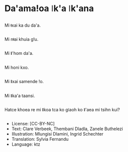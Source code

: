 # Da'amaǃoa ǀk'a ǀk'ana

##
Mi ǂxai ka du da'a.

##
Mi nǂai khuia gǃu.

##
Mi ǁ'hom da'a.

##
Mi honi kxo.

##
Mi ǁxai samende ǃo.

##
Mi ǁka'a taansi.

##
Hatce khoea re mi ǁkoa tca ko gǀaoh ko ǁ'aea mi tsihn kui?

##
* License: [CC-BY-NC]
* Text: Clare Verbeek, Thembani Dladla, Zanele Buthelezi
* Illustration: Mlungisi Dlamini, Ingrid Schechter
* Translation: Sylvia Fernandu
* Language: ktz
